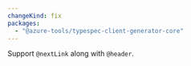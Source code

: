 ```yaml
---
changeKind: fix
packages:
  - "@azure-tools/typespec-client-generator-core"
---
```


Support `@nextLink` along with `@header`.